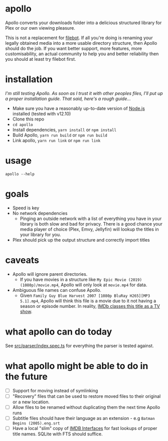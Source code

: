 # apollo

Apollo converts your downloads folder into a delicious structured library for Plex or our own viewing pleasure.

This is not a replacement for [filebot](filebot.net). If all you're doing is renaming your legally obtained media into a more usable directory structure, then Apollo should do the job. If you want better support, more features, more customisability, an actual community to help you and better reliability then you should at least try filebot first.

# installation

_I'm still testing Apollo. As soon as I trust it with other peoples files, I'll put up a proper installation guide. That said, here's a rough guide..._

- Make sure you have a reasonably up-to-date version of [Node.js](https://nodejs.org/en/) installed (tested with v12.10)
- Clone this repo
- `cd apollo`
- Install dependencies, `yarn install` or `npm install`
- Build Apollo, `yarn run build` or `npm run build`
- Link apollo, `yarn run link` or `npm run link`

# usage

`apollo --help`

# goals

- Speed is key
- No network dependencies
  - Pinging an outside network with a list of everything you have in your library is both slow and bad for privacy. There is a good chance your media player of choice (Plex, Emvy, Jellyfin) will lookup the titles in your library for you.
- Plex should pick up the output structure and correctly import titles

# caveats

- Apollo will ignore parent directories.
  - If you have movies in a structure like `My Epic Movie (2019) (1080p)/movie.mp4`, Apollo will only look at `movie.mp4` for data.
- Ambiguous file names can confuse Apollo.
  - Given `Family Guy Blue Harvest 2007 [1080p BluRay H265][MP3 5.1].mp4`, Apollo will think this file is a movie due to it not having a season or episode number. In reality, [IMDb classes this title as a TV show](https://www.imdb.com/title/tt0888817/).

# what apollo can do today

See [src/parser/index.spec.ts](src/parser/index.spec.ts) for everything the parser is tested against.

# what apollo might be able to do in the future

- [ ] Support for moving instead of symlinking
- [ ] "Recovery" files that can be used to restore moved files to their original or a new location.
- [ ] Allow files to be renamed without duplicating them the next time Apollo runs
- [ ] Subtitle files should have their language as an extension - e.g `Batman Begins (2005).eng.srt`
- [ ] Have a local "slim" copy of [IMDB Interfaces](https://www.imdb.com/interfaces/) for fast lookups of proper title names. SQLite with FTS should suffice.
